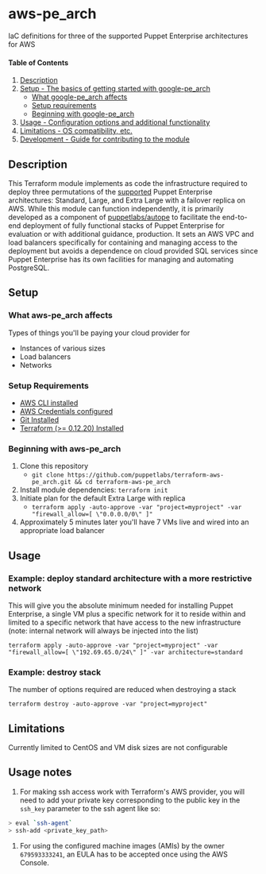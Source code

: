 # aws-pe_arch

IaC definitions for three of the supported Puppet Enterprise architectures for AWS

#### Table of Contents

1. [Description](#description)
2. [Setup - The basics of getting started with google-pe_arch](#setup)
    * [What google-pe_arch affects](#what-google-pe_arch-affects)
    * [Setup requirements](#setup-requirements)
    * [Beginning with google-pe_arch](#beginning-with-google-pe_arch)
3. [Usage - Configuration options and additional functionality](#usage)
4. [Limitations - OS compatibility, etc.](#limitations)
5. [Development - Guide for contributing to the module](#development)

## Description

This Terraform module implements as code the infrastructure required to deploy three permutations of the [supported](https://puppet.com/docs/pe/latest/choosing_an_architecture.html) Puppet Enterprise architectures: Standard, Large, and Extra Large with a failover replica on AWS. While this module can function independently, it is primarily developed as a component of [puppetlabs/autope](https://github.com/puppetlabs/puppetlabs-autope) to facilitate the end-to-end deployment of fully functional stacks of Puppet Enterprise for evaluation or with additional guidance, production. It sets an AWS VPC and load balancers specifically for containing and managing access to the deployment but avoids a dependence on cloud provided SQL services since Puppet Enterprise has its own facilities for managing and automating PostgreSQL.

## Setup

### What aws-pe_arch affects

Types of things you'll be paying your cloud provider for

* Instances of various sizes
* Load balancers
* Networks

### Setup Requirements

* [AWS CLI installed](https://docs.aws.amazon.com/cli/latest/userguide/cli-chap-install.html)
* [AWS Credentials configured](https://docs.aws.amazon.com/cli/latest/userguide/cli-configure-files.html)
* [Git Installed](https://git-scm.com/downloads)
* [Terraform (>= 0.12.20) Installed](https://www.terraform.io/downloads.html)

### Beginning with aws-pe_arch

1. Clone this repository
    * `git clone https://github.com/puppetlabs/terraform-aws-pe_arch.git && cd terraform-aws-pe_arch`
2. Install module dependencies: `terraform init`
3. Initiate plan for the default Extra Large with replica
    * `terraform apply -auto-approve -var "project=myproject" -var "firewall_allow=[ \"0.0.0.0/0\" ]"`
4. Approximately 5 minutes later you'll have 7 VMs live and wired into an appropriate load balancer

## Usage

### Example: deploy standard architecture with a more restrictive network

This will give you the absolute minimum needed for installing Puppet Enterprise, a single VM plus a specific network for it to reside within and limited to a specific network that have access to the new infrastructure (note: internal network will always be injected into the list)

`terraform apply -auto-approve -var "project=myproject" -var "firewall_allow=[ \"192.69.65.0/24\" ]" -var architecture=standard`

### Example: destroy stack

The number of options required are reduced when destroying a stack

`terraform destroy -auto-approve -var "project=myproject"`

## Limitations

Currently limited to CentOS and VM disk sizes are not configurable

## Usage notes

1. For making ssh access work with Terraform's AWS provider, you will need to add your private key corresponding to the public key in the `ssh_key` parameter to the ssh agent like so:

```bash
> eval `ssh-agent`
> ssh-add <private_key_path>
```

1. For using the configured machine images (AMIs) by the owner `679593333241`, an EULA has to be accepted once using the AWS Console.
